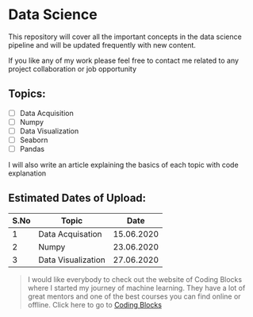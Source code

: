 # **Data Science**

This repository will cover all the important concepts in the data science pipeline and will be updated frequently with new content.

If you like any of my work please feel free to contact me related to any project collaboration or job opportunity

## **Topics**:

- [ ] Data Acquisition
- [ ] Numpy
- [ ] Data Visualization
- [ ] Seaborn
- [ ] Pandas

I will also write an article explaining the basics of each topic with code explanation

## **Estimated Dates of Upload**:

| S.No | Topic              | Date       |
| ---- | ------------------ | ---------- |
| 1    | Data Acquisation   | 15.06.2020 |
| 2    | Numpy              | 23.06.2020 |
| 3    | Data Visualization | 27.06.2020 |

> I would like everybody to check out the website of Coding Blocks where I started my journey of machine learning. They have a lot of great mentors and one of the best courses you can find online or offline.
> Click here to go to [Coding Blocks](https://codingblocks.com/)
